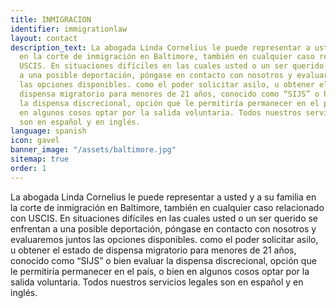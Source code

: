 ```yaml
---
title: INMIGRACION
identifier: immigrationlaw
layout: contact
description_text: La abogada Linda Cornelius le puede representar a usted y a su familia
  en la corte de inmigración en Baltimore, también en cualquier caso relacionado con
  USCIS. En situaciones difíciles en las cuales usted o un ser querido se enfrentan
  a una posible deportación, póngase en contacto con nosotros y evaluaremos juntos
  las opciones disponibles. como el poder solicitar asilo, u obtener el estado de
  dispensa migratorio para menores de 21 años, conocido como “SIJS” o bien evaluar
  la dispensa discrecional, opción que le permitiría permanecer en el país, o bien
  en algunos cosos optar por la salida voluntaria. Todos nuestros servicios legales
  son en español y en inglés.
language: spanish
icon: gavel
banner_image: "/assets/baltimore.jpg"
sitemap: true
order: 1
---
```


La abogada Linda Cornelius le puede representar a usted y a su familia en la corte de inmigración en Baltimore, también en cualquier caso relacionado con USCIS. En situaciones difíciles en las cuales usted o un ser querido se enfrentan a una posible deportación, póngase en contacto con nosotros y evaluaremos juntos las opciones disponibles. como el poder solicitar asilo, u obtener el estado de dispensa migratorio para menores de 21 años, conocido como “SIJS” o bien evaluar la dispensa discrecional, opción que le permitiría permanecer en el país, o bien en algunos cosos optar por la salida voluntaria. Todos nuestros servicios legales son en español y en inglés.